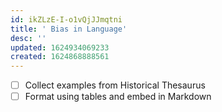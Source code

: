 ```yaml
---
id: ikZLzE-I-o1vQjJJmqtni
title: ' Bias in Language'
desc: ''
updated: 1624934069233
created: 1624868888561
---
```



- [ ] Collect examples from Historical Thesaurus
- [ ] Format using tables and embed in Markdown
